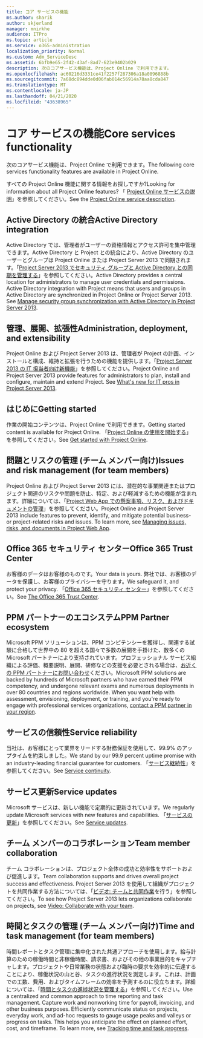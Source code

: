 ```yaml
---
title: コア サービスの機能
ms.author: sharik
author: skjerland
manager: mnirkhe
audience: ITPro
ms.topic: article
ms.service: o365-administration
localization_priority: Normal
ms.custom: Adm_ServiceDesc
ms.assetid: 6bfb9e65-2f42-43af-8ad7-623e9402b029
description: 次のコアサービス機能は、Project Online で利用できます。
ms.openlocfilehash: ac60216d3331ce41f2257f287306a18a0896888b
ms.sourcegitcommit: 7a68dc894dde0d06fab014c56914a78aa8cda847
ms.translationtype: MT
ms.contentlocale: ja-JP
ms.lasthandoff: 04/21/2020
ms.locfileid: "43638965"
---
```

# <a name="core-services-functionality"></a><span data-ttu-id="6e2fb-103">コア サービスの機能</span><span class="sxs-lookup"><span data-stu-id="6e2fb-103">Core services functionality</span></span>

<span data-ttu-id="6e2fb-104">次のコアサービス機能は、Project Online で利用できます。</span><span class="sxs-lookup"><span data-stu-id="6e2fb-104">The following core services functionality features are available in Project Online.</span></span>
  
<span data-ttu-id="6e2fb-105">すべての Project Online 機能に関する情報をお探しですか?</span><span class="sxs-lookup"><span data-stu-id="6e2fb-105">Looking for information about all Project Online features?</span></span> <span data-ttu-id="6e2fb-106">「 [Project Online サービスの説明](project-online-service-description.md)」を参照してください。</span><span class="sxs-lookup"><span data-stu-id="6e2fb-106">See the [Project Online service description](project-online-service-description.md).</span></span>
  
## <a name="active-directory-integration"></a><span data-ttu-id="6e2fb-107">Active Directory の統合</span><span class="sxs-lookup"><span data-stu-id="6e2fb-107">Active Directory integration</span></span>

<span data-ttu-id="6e2fb-p102">Active Directory では、管理者がユーザーの資格情報とアクセス許可を集中管理できます。Active Directory と Project との統合により、Active Directory のユーザーとグループは Project Online または Project Server 2013 で同期されます。「[Project Server 2013 でセキュリティ グループと Active Directory との同期を管理する](https://go.microsoft.com/fwlink/p/?LinkId=402631)」を参照してください。</span><span class="sxs-lookup"><span data-stu-id="6e2fb-p102">Active Directory provides a central location for administrators to manage user credentials and permissions. Active Directory integration with Project means that users and groups in Active Directory are synchronized in Project Online or Project Server 2013. See [Manage security group synchronization with Active Directory in Project Server 2013](https://go.microsoft.com/fwlink/p/?LinkId=402631).</span></span>
  
## <a name="administration-deployment-and-extensibility"></a><span data-ttu-id="6e2fb-111">管理、展開、拡張性</span><span class="sxs-lookup"><span data-stu-id="6e2fb-111">Administration, deployment, and extensibility</span></span>

<span data-ttu-id="6e2fb-p103">Project Online および Project Server 2013 は、管理者が Project の計画、インストールと構成、維持と拡張を行うための機能を提供します。「[Project Server 2013 の IT 担当者向け新機能](https://go.microsoft.com/fwlink/p/?LinkId=272017)」を参照してください。</span><span class="sxs-lookup"><span data-stu-id="6e2fb-p103">Project Online and Project Server 2013 provide features for administrators to plan, install and configure, maintain and extend Project. See [What's new for IT pros in Project Server 2013](https://go.microsoft.com/fwlink/p/?LinkId=272017).</span></span>
  
## <a name="getting-started"></a><span data-ttu-id="6e2fb-114">はじめに</span><span class="sxs-lookup"><span data-stu-id="6e2fb-114">Getting started</span></span>

<span data-ttu-id="6e2fb-115">作業の開始コンテンツは、Project Online で利用できます。</span><span class="sxs-lookup"><span data-stu-id="6e2fb-115">Getting started content is available for Project Online.</span></span> <span data-ttu-id="6e2fb-116">「[Project Online の使用を開始する](https://support.office.com/en-us/article/Get-started-with-Project-Online-E3E5F64F-ADA5-4F9D-A578-130B2D4E5F11?ui=en-US&amp;rs=en-US&amp;ad=US)」を参照してください。</span><span class="sxs-lookup"><span data-stu-id="6e2fb-116">See [Get started with Project Online](https://support.office.com/en-us/article/Get-started-with-Project-Online-E3E5F64F-ADA5-4F9D-A578-130B2D4E5F11?ui=en-US&amp;rs=en-US&amp;ad=US).</span></span>
  
## <a name="issues-and-risk-management-for-team-members"></a><span data-ttu-id="6e2fb-117">問題とリスクの管理 (チーム メンバー向け)</span><span class="sxs-lookup"><span data-stu-id="6e2fb-117">Issues and risk management (for team members)</span></span>

<span data-ttu-id="6e2fb-p105">Project Online および Project Server 2013 には、潜在的な事業関連またはプロジェクト関連のリスクや問題を防止、特定、および軽減するための機能が含まれます。詳細については、「[Project Web App での懸案事項、リスク、およびドキュメントの管理](https://go.microsoft.com/fwlink/?LinkId=402634)」を参照してください。</span><span class="sxs-lookup"><span data-stu-id="6e2fb-p105">Project Online and Project Server 2013 include features to prevent, identify, and mitigate potential business- or project-related risks and issues. To learn more, see [Managing issues, risks, and documents in Project Web App](https://go.microsoft.com/fwlink/?LinkId=402634).</span></span>
  
## <a name="office-365-trust-center"></a><span data-ttu-id="6e2fb-120">Office 365 セキュリティ センター</span><span class="sxs-lookup"><span data-stu-id="6e2fb-120">Office 365 Trust Center</span></span>

<span data-ttu-id="6e2fb-121">お客様のデータはお客様のものです。</span><span class="sxs-lookup"><span data-stu-id="6e2fb-121">Your data is yours.</span></span> <span data-ttu-id="6e2fb-122">弊社では、お客様のデータを保護し、お客様のプライバシーを守ります。</span><span class="sxs-lookup"><span data-stu-id="6e2fb-122">We safeguard it, and protect your privacy.</span></span> <span data-ttu-id="6e2fb-123">「[Office 365 セキュリティ センター](https://go.microsoft.com/fwlink/?LinkId=402637)」を参照してください。</span><span class="sxs-lookup"><span data-stu-id="6e2fb-123">See [The Office 365 Trust Center](https://go.microsoft.com/fwlink/?LinkId=402637).</span></span>
  
## <a name="ppm-partner-ecosystem"></a><span data-ttu-id="6e2fb-124">PPM パートナーのエコシステム</span><span class="sxs-lookup"><span data-stu-id="6e2fb-124">PPM Partner ecosystem</span></span>

<span data-ttu-id="6e2fb-p107">Microsoft PPM ソリューションは、PPM コンピテンシーを獲得し、関連する試験に合格して世界中の 80 を超える国々で多数の展開を手掛けた、数多くの Microsoft パートナーにより支持されています。プロフェッショナル サービス組織による評価、概要説明、展開、研修などの支援を必要とされる場合は、[お近くの PPM パートナーにお問い合わせ](https://go.microsoft.com/fwlink/p/?LinkId=272646)ください。</span><span class="sxs-lookup"><span data-stu-id="6e2fb-p107">Microsoft PPM solutions are backed by hundreds of Microsoft partners who have earned their PPM competency, and undergone relevant exams and numerous deployments in over 80 countries and regions worldwide. When you want help with assessment, envisioning, deployment, or training, and you're ready to engage with professional services organizations, [contact a PPM partner in your region](https://go.microsoft.com/fwlink/p/?LinkId=272646).</span></span>
  
## <a name="service-reliability"></a><span data-ttu-id="6e2fb-127">サービスの信頼性</span><span class="sxs-lookup"><span data-stu-id="6e2fb-127">Service reliability</span></span>

<span data-ttu-id="6e2fb-128">当社は、お客様にとって業界をリードする財務保証を使用して、99.9% のアップタイムを約束しました。</span><span class="sxs-lookup"><span data-stu-id="6e2fb-128">We stand by our 99.9 percent uptime promise with an industry-leading financial guarantee for customers.</span></span> <span data-ttu-id="6e2fb-129">「[サービス継続性](https://go.microsoft.com/fwlink/?LinkId=402653)」を参照してください。</span><span class="sxs-lookup"><span data-stu-id="6e2fb-129">See [Service continuity](https://go.microsoft.com/fwlink/?LinkId=402653).</span></span>
  
## <a name="service-updates"></a><span data-ttu-id="6e2fb-130">サービス更新</span><span class="sxs-lookup"><span data-stu-id="6e2fb-130">Service updates</span></span>

<span data-ttu-id="6e2fb-131">Microsoft サービスは、新しい機能で定期的に更新されています。</span><span class="sxs-lookup"><span data-stu-id="6e2fb-131">We regularly update Microsoft services with new features and capabilities.</span></span> <span data-ttu-id="6e2fb-132">「[サービスの更新](../office-365-platform-service-description/service-updates.md)」を参照してください。</span><span class="sxs-lookup"><span data-stu-id="6e2fb-132">See [Service updates](../office-365-platform-service-description/service-updates.md).</span></span>
  
## <a name="team-member-collaboration"></a><span data-ttu-id="6e2fb-133">チーム メンバーのコラボレーション</span><span class="sxs-lookup"><span data-stu-id="6e2fb-133">Team member collaboration</span></span>

<span data-ttu-id="6e2fb-134">チーム コラボレーションは、プロジェクト全体の成功と効率性をサポートおよび促進します。</span><span class="sxs-lookup"><span data-stu-id="6e2fb-134">Team collaboration supports and drives overall project success and effectiveness.</span></span> <span data-ttu-id="6e2fb-135">Project Server 2013 を使用して組織がプロジェクトを共同作業する方法については、「[ビデオ: チームと共同作業](https://go.microsoft.com/fwlink/?LinkId=402628)を行う」を参照してください。</span><span class="sxs-lookup"><span data-stu-id="6e2fb-135">To see how Project Server 2013 lets organizations collaborate on projects, see [Video: Collaborate with your team](https://go.microsoft.com/fwlink/?LinkId=402628).</span></span>
  
## <a name="time-and-task-management-for-team-members"></a><span data-ttu-id="6e2fb-136">時間とタスクの管理 (チーム メンバー向け)</span><span class="sxs-lookup"><span data-stu-id="6e2fb-136">Time and task management (for team members)</span></span>

<span data-ttu-id="6e2fb-p111">時間レポートとタスク管理に集中化された共通アプローチを使用します。給与計算のための稼働時間と非稼働時間、請求書、およびその他の事業目的をキャプチャします。プロジェクトや日常業務の状態および臨時の要求を効率的に伝達することにより、稼働状況の山と谷、タスクの進行状況を測定します。これは、計画での工数、費用、およびタイムフレームの効率を予測するのに役立ちます。詳細については、「[時間とタスクの進捗状況を管理する](https://go.microsoft.com/fwlink/p/?LinkId=271321)」を参照してください。</span><span class="sxs-lookup"><span data-stu-id="6e2fb-p111">Use a centralized and common approach to time reporting and task management. Capture work and nonworking time for payroll, invoicing, and other business purposes. Efficiently communicate status on projects, everyday work, and ad-hoc requests to gauge usage peaks and valleys or progress on tasks. This helps you anticipate the effect on planned effort, cost, and timeframe. To learn more, see [Tracking time and task progress](https://go.microsoft.com/fwlink/p/?LinkId=271321).</span></span>
  
